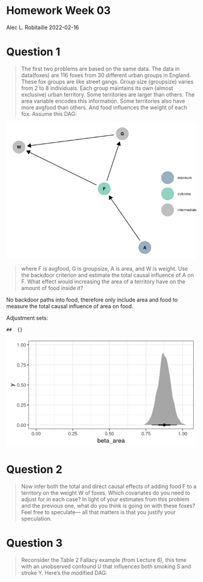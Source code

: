 Homework Week 03
================
Alec L. Robitaille
2022-02-16

# Question 1

> The first two problems are based on the same data. The data in
> data(foxes) are 116 foxes from 30 different urban groups in England.
> These fox groups are like street gangs. Group size (groupsize) varies
> from 2 to 8 individuals. Each group maintains its own (almost
> exclusive) urban territory. Some territories are larger than others.
> The area variable encodes this information. Some territories also have
> more avgfood than others. And food influences the weight of each fox.
> Assume this DAG:

![](../graphics/homework/dag_h03_q01-1.png)<!-- -->

> where F is avgfood, G is groupsize, A is area, and W is weight. Use
> the backdoor criterion and estimate the total causal influence of A on
> F. What effect would increasing the area of a territory have on the
> amount of food inside it?

No backdoor paths into food, therefore only include area and food to
measure the total causal influence of area on food.

Adjustment sets:

    ##  {}

![](../graphics/homework/h03_q01_halfeye_beta_area-1.png)<!-- -->

# Question 2

> Now infer both the total and direct causal effects of adding food F to
> a territory on the weight W of foxes. Which covariates do you need to
> adjust for in each case? In light of your estimates from this problem
> and the previous one, what do you think is going on with these foxes?
> Feel free to speculate— all that matters is that you justify your
> speculation.

# Question 3

> Reconsider the Table 2 Fallacy example (from Lecture 6), this time
> with an unobserved confound U that influences both smoking S and
> stroke Y. Here’s the modified DAG:
